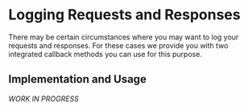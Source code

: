 # Logging Requests and Responses

There may be certain circumstances where you may want to log your requests and responses.
For these cases we provide you with two integrated callback methods you can use for this purpose.

## Implementation and Usage

*WORK IN PROGRESS*

<!-- There are two possible ways to use these methods.

1. Define them globally through the domainrobotConfig

    ```php
    new Domainrobot([
        "url" => "https://api.autodns.com/v1",
        "auth" => new DomainrobotAuth([
            "user" => "username",
            "password" => "password",
            "context" => 4
        ]),
        "logRequestCallback" => function ($method, $url, $requestOptions, $headers){
            LogCallback::dailyRequest($method, $url, $options, $user);
        },
        "logResponseCallback" => function ($url, $response, $statusCode, $exectime){
            LogCallback::dailyResponse($url, $response, $statusCode, $exectime, $user);
        }
    ]);

    ```

2. Define them locally for a single request

    ```php
    $user = User::find(1);

    $domainrobot->domain->logRequest(function($method, $url, $requestOptions, $headers) use ($user){
        // execute your code here
        print_r($method);
    })->logResponse(function($url, $response, $statusCode, $exectime) use ($user){
        // execute your code here
        print_r($user);
    })->info("example.com");
    ```

&nbsp;  
&nbsp;  

::: warning ATTENTION:
Local defintions for log callbacks will always overwrite global definitions.
:::

## Request parameters

* **$method**: the HTTP Method used for the call
* **$url**: the URL the call is sent to
* **$requestOptions**: the request options that are sent with the call; contains query parameters and other settings
* **$headers**: the headers sent with the call

## Response parameters

* **$url**: the url the call was sent to
* **$response**: the raw response we received from the backend
* **$statusCode**: the HTTP status code
* **$exectime**: the execution time of the full request from start to finish -->

